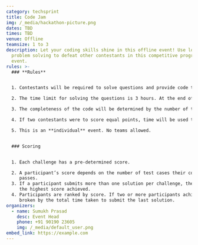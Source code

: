 ```yaml
---
category: techsprint
title: Code Jam
img: /_media/hackathon-picture.png
dates: TBD
times: TBD
venue: Offline
teamsize: 1 to 3
description: Let your coding skills shine in this offline event! Use logic and
  problem solving to defeat other contestants in this competitive programming
  event.
rules: >-
  ### **Rules**


  1. Contestants will be required to solve questions and provide code that can be verified.

  2. The time limit for solving the questions is 3 hours. At the end of the 3rd hour, the winners will be adjudicated on the basis of the number of completed questions and completeness/efficiency of the given solutions.

  3. The completeness of the code will be determined by the number of test cases each solution can pass.

  4. If two contestants were to score equal points, time will be used to determine as tiebreaker.

  5. This is an **individual** event. No teams allowed.


  ### Scoring


  1. Each challenge has a pre-determined score.

  2. A participant’s score depends on the number of test cases their code submission successfully
     passes.
  3. If a participant submits more than one solution per challenge, then the participant’s score will reflect
     the highest score achieved.
  4. Participants are ranked by score. If two or more participants achieve the same score, then the tie is
     broken by the total time taken to submit the last solution.
organizers:
  - name: Sumukh Prasad
    desc: Event Head
    phone: +91 90190 23605
    img: /_media/default_user.png
embed_link: https://example.com
---
```

